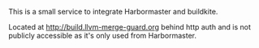 This is a small service to integrate Harbormaster and buildkite.

Located at http://build.llvm-merge-guard.org behind http auth and is not
publicly accessible as it's only used from Harbormaster. 